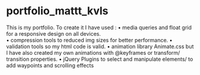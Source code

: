 # portfolio_mattt_kvls
This is my portfolio. To create it I have used :
  	• media queries and float grid for a responsive design on all devices.  
	• compression tools to reduced img sizes for better performance.
	• validation tools so my html code is valid.
	• animation library Animate.css but I have also created my own animations with @keyframes or transform/ transition properties.
  • jQuery Plugins to select and manipulate elements/ to add waypoints and scrolling effects 
